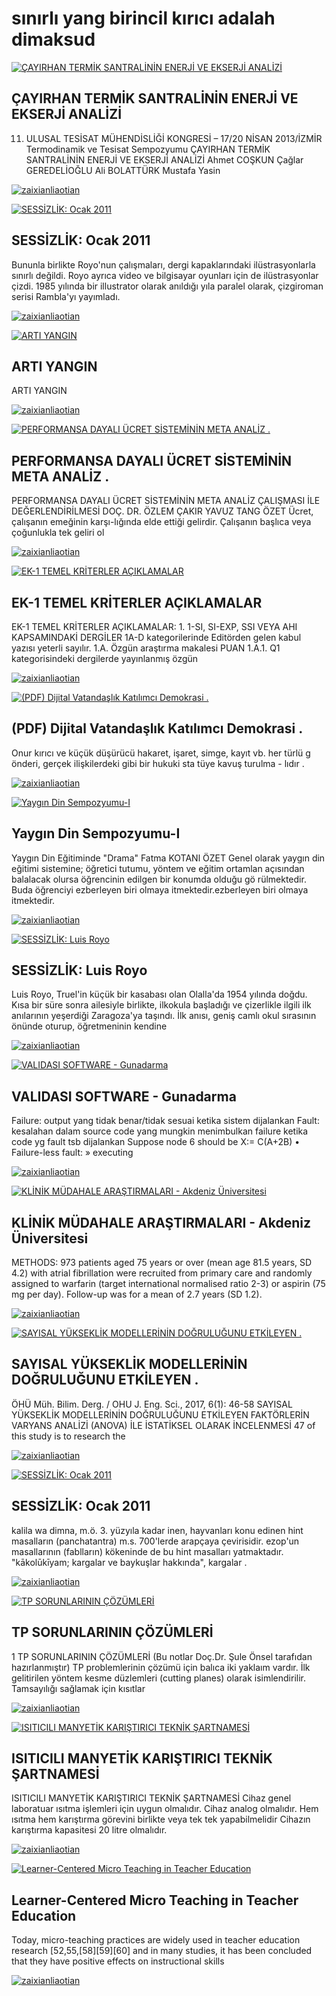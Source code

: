 # sınırlı yang birincil kırıcı adalah dimaksud
<a href="https://mnn.zoosnet.net/LR/Chatpre.aspx?id=MNN94995150&p=https://topgrinding.com/" target="_blank">![ÇAYIRHAN TERMİK SANTRALİNİN ENERJİ VE EKSERJİ ANALİZİ](https://github.com/technlg/images/blob/main/48.jpg)</a>
## ÇAYIRHAN TERMİK SANTRALİNİN ENERJİ VE EKSERJİ ANALİZİ
11. ULUSAL TESİSAT MÜHENDİSLİĞİ KONGRESİ – 17/20 NİSAN 2013/İZMİR Termodinamik ve Tesisat Sempozyumu ÇAYIRHAN TERMİK SANTRALİNİN ENERJİ VE EKSERJİ ANALİZİ Ahmet COŞKUN Çağlar GEREDELİOĞLU Ali BOLATTÜRK Mustafa Yasin
<a href="https://mnn.zoosnet.net/LR/Chatpre.aspx?id=MNN94995150&p=https://topgrinding.com/" target="_blank"><img src="https://github.com/technlg/images/raw/main/chat11.jpg" alt="zaixianliaotian"/></a><a href="//whatsapp.shibangsoft.com/WhatsApp.php" ><img src="https://github.com/technlg/images/raw/main/chat11.png" alt=""></a>
<a href="https://mnn.zoosnet.net/LR/Chatpre.aspx?id=MNN94995150&p=https://topgrinding.com/" target="_blank">![SESSİZLİK: Ocak 2011](https://github.com/technlg/images/blob/main/46.jpg)</a>
## SESSİZLİK: Ocak 2011
Bununla birlikte Royo'nun çalışmaları, dergi kapaklarındaki ilüstrasyonlarla sınırlı değildi. Royo ayrıca video ve bilgisayar oyunları için de ilüstrasyonlar çizdi. 1985 yılında bir illustrator olarak anıldığı yıla paralel olarak, çizgiroman serisi Rambla'yı yayımladı.
<a href="https://mnn.zoosnet.net/LR/Chatpre.aspx?id=MNN94995150&p=https://topgrinding.com/" target="_blank"><img src="https://github.com/technlg/images/raw/main/chat11.jpg" alt="zaixianliaotian"/></a><a href="//whatsapp.shibangsoft.com/WhatsApp.php" ><img src="https://github.com/technlg/images/raw/main/chat11.png" alt=""></a>
<a href="https://mnn.zoosnet.net/LR/Chatpre.aspx?id=MNN94995150&p=https://topgrinding.com/" target="_blank">![ARTI YANGIN](https://github.com/technlg/images/blob/main/9.jpg)</a>
## ARTI YANGIN
ARTI YANGIN
<a href="https://mnn.zoosnet.net/LR/Chatpre.aspx?id=MNN94995150&p=https://topgrinding.com/" target="_blank"><img src="https://github.com/technlg/images/raw/main/chat11.jpg" alt="zaixianliaotian"/></a><a href="//whatsapp.shibangsoft.com/WhatsApp.php" ><img src="https://github.com/technlg/images/raw/main/chat11.png" alt=""></a>
<a href="https://mnn.zoosnet.net/LR/Chatpre.aspx?id=MNN94995150&p=https://topgrinding.com/" target="_blank">![PERFORMANSA DAYALI ÜCRET SİSTEMİNİN META ANALİZ .](https://github.com/technlg/images/blob/main/61.jpg)</a>
## PERFORMANSA DAYALI ÜCRET SİSTEMİNİN META ANALİZ .
PERFORMANSA DAYALI ÜCRET SİSTEMİNİN META ANALİZ ÇALIŞMASI İLE DEĞERLENDİRİLMESİ DOÇ. DR. ÖZLEM ÇAKIR YAVUZ TANG  ÖZET Ücret, çalışanın emeğinin karşı-lığında elde ettiği gelirdir. Çalışanın başlıca veya çoğunlukla tek geliri ol
<a href="https://mnn.zoosnet.net/LR/Chatpre.aspx?id=MNN94995150&p=https://topgrinding.com/" target="_blank"><img src="https://github.com/technlg/images/raw/main/chat11.jpg" alt="zaixianliaotian"/></a><a href="//whatsapp.shibangsoft.com/WhatsApp.php" ><img src="https://github.com/technlg/images/raw/main/chat11.png" alt=""></a>
<a href="https://mnn.zoosnet.net/LR/Chatpre.aspx?id=MNN94995150&p=https://topgrinding.com/" target="_blank">![EK-1 TEMEL KRİTERLER AÇIKLAMALAR](https://github.com/technlg/images/blob/main/59.jpg)</a>
## EK-1 TEMEL KRİTERLER AÇIKLAMALAR
EK-1 TEMEL KRİTERLER AÇIKLAMALAR: 1. 1-SI, SI-EXP, SSI VEYA AHI KAPSAMINDAKİ DERGİLER 1A-D kategorilerinde Editörden gelen kabul yazısı yeterli sayılır. 1.A. Özgün araştırma makalesi PUAN 1.A.1. Q1 kategorisindeki dergilerde yayınlanmış özgün
<a href="https://mnn.zoosnet.net/LR/Chatpre.aspx?id=MNN94995150&p=https://topgrinding.com/" target="_blank"><img src="https://github.com/technlg/images/raw/main/chat11.jpg" alt="zaixianliaotian"/></a><a href="//whatsapp.shibangsoft.com/WhatsApp.php" ><img src="https://github.com/technlg/images/raw/main/chat11.png" alt=""></a>
<a href="https://mnn.zoosnet.net/LR/Chatpre.aspx?id=MNN94995150&p=https://topgrinding.com/" target="_blank">![(PDF) Dijital Vatandaşlık Katılımcı Demokrasi .](https://github.com/technlg/images/blob/main/22.jpg)</a>
## (PDF) Dijital Vatandaşlık Katılımcı Demokrasi .
Onur kırıcı ve küçük düşürücü hakaret, işaret, simge, kayıt vb. her türlü g önderi, gerçek ilişkilerdeki gibi bir hukuki sta tüye kavuş turulma - lıdır .
<a href="https://mnn.zoosnet.net/LR/Chatpre.aspx?id=MNN94995150&p=https://topgrinding.com/" target="_blank"><img src="https://github.com/technlg/images/raw/main/chat11.jpg" alt="zaixianliaotian"/></a><a href="//whatsapp.shibangsoft.com/WhatsApp.php" ><img src="https://github.com/technlg/images/raw/main/chat11.png" alt=""></a>
<a href="https://mnn.zoosnet.net/LR/Chatpre.aspx?id=MNN94995150&p=https://topgrinding.com/" target="_blank">![Yaygın Din Sempozyumu-I](https://github.com/technlg/images/blob/main/16.jpg)</a>
## Yaygın Din Sempozyumu-I
Yaygın Din Eğitiminde "Drama" Fatma KOTANl ÖZET Genel olarak yaygın din eğitimi sistemine; öğretici tutumu, yöntem ve eğitim ortamlan açısından balalacak olursa öğrencinin edilgen bir konumda olduğu gö rülmektedir. Buda öğrenciyi ezberleyen biri olmaya itmektedir.ezberleyen biri olmaya itmektedir.
<a href="https://mnn.zoosnet.net/LR/Chatpre.aspx?id=MNN94995150&p=https://topgrinding.com/" target="_blank"><img src="https://github.com/technlg/images/raw/main/chat11.jpg" alt="zaixianliaotian"/></a><a href="//whatsapp.shibangsoft.com/WhatsApp.php" ><img src="https://github.com/technlg/images/raw/main/chat11.png" alt=""></a>
<a href="https://mnn.zoosnet.net/LR/Chatpre.aspx?id=MNN94995150&p=https://topgrinding.com/" target="_blank">![SESSİZLİK: Luis Royo](https://github.com/technlg/images/blob/main/53.jpg)</a>
## SESSİZLİK: Luis Royo
Luis Royo, Truel'in küçük bir kasabası olan Olalla'da 1954 yılında doğdu. Kısa bir süre sonra ailesiyle birlikte, ilkokula başladığı ve çizerlikle ilgili ilk anılarının yeşerdiği Zaragoza'ya taşındı. İlk anısı, geniş camlı okul sırasının önünde oturup, öğretmeninin kendine 
<a href="https://mnn.zoosnet.net/LR/Chatpre.aspx?id=MNN94995150&p=https://topgrinding.com/" target="_blank"><img src="https://github.com/technlg/images/raw/main/chat11.jpg" alt="zaixianliaotian"/></a><a href="//whatsapp.shibangsoft.com/WhatsApp.php" ><img src="https://github.com/technlg/images/raw/main/chat11.png" alt=""></a>
<a href="https://mnn.zoosnet.net/LR/Chatpre.aspx?id=MNN94995150&p=https://topgrinding.com/" target="_blank">![VALIDASI SOFTWARE - Gunadarma](https://github.com/technlg/images/blob/main/51.jpg)</a>
## VALIDASI SOFTWARE - Gunadarma
Failure: output yang tidak benar/tidak sesuai ketika sistem dijalankan Fault: kesalahan dalam source code yang mungkin menimbulkan failure ketika code yg fault tsb dijalankan Suppose node 6 should be X:= C(A+2B) • Failure-less fault: » executing
<a href="https://mnn.zoosnet.net/LR/Chatpre.aspx?id=MNN94995150&p=https://topgrinding.com/" target="_blank"><img src="https://github.com/technlg/images/raw/main/chat11.jpg" alt="zaixianliaotian"/></a><a href="//whatsapp.shibangsoft.com/WhatsApp.php" ><img src="https://github.com/technlg/images/raw/main/chat11.png" alt=""></a>
<a href="https://mnn.zoosnet.net/LR/Chatpre.aspx?id=MNN94995150&p=https://topgrinding.com/" target="_blank">![KLİNİK MÜDAHALE ARAŞTIRMALARI - Akdeniz Üniversitesi](https://github.com/technlg/images/blob/main/6.jpg)</a>
## KLİNİK MÜDAHALE ARAŞTIRMALARI - Akdeniz Üniversitesi
METHODS: 973 patients aged 75 years or over (mean age 81.5 years, SD 4.2) with atrial fibrillation were recruited from primary care and randomly assigned to warfarin (target international normalised ratio 2-3) or aspirin (75 mg per day). Follow-up was for a mean of 2.7 years (SD 1.2).
<a href="https://mnn.zoosnet.net/LR/Chatpre.aspx?id=MNN94995150&p=https://topgrinding.com/" target="_blank"><img src="https://github.com/technlg/images/raw/main/chat11.jpg" alt="zaixianliaotian"/></a><a href="//whatsapp.shibangsoft.com/WhatsApp.php" ><img src="https://github.com/technlg/images/raw/main/chat11.png" alt=""></a>
<a href="https://mnn.zoosnet.net/LR/Chatpre.aspx?id=MNN94995150&p=https://topgrinding.com/" target="_blank">![SAYISAL YÜKSEKLİK MODELLERİNİN DOĞRULUĞUNU ETKİLEYEN .](https://github.com/technlg/images/blob/main/27.jpg)</a>
## SAYISAL YÜKSEKLİK MODELLERİNİN DOĞRULUĞUNU ETKİLEYEN .
ÖHÜ Müh. Bilim. Derg. / OHU J. Eng. Sci., 2017, 6(1): 46-58 SAYISAL YÜKSEKLİK MODELLERİNİN DOĞRULUĞUNU ETKİLEYEN FAKTÖRLERİN VARYANS ANALİZİ (ANOVA) İLE İSTATİKSEL OLARAK İNCELENMESİ 47 of this study is to research the
<a href="https://mnn.zoosnet.net/LR/Chatpre.aspx?id=MNN94995150&p=https://topgrinding.com/" target="_blank"><img src="https://github.com/technlg/images/raw/main/chat11.jpg" alt="zaixianliaotian"/></a><a href="//whatsapp.shibangsoft.com/WhatsApp.php" ><img src="https://github.com/technlg/images/raw/main/chat11.png" alt=""></a>
<a href="https://mnn.zoosnet.net/LR/Chatpre.aspx?id=MNN94995150&p=https://topgrinding.com/" target="_blank">![SESSİZLİK: Ocak 2011](https://github.com/technlg/images/blob/main/13.jpg)</a>
## SESSİZLİK: Ocak 2011
kalila wa dimna, m.ö. 3. yüzyıla kadar inen, hayvanları konu edinen hint masalların (panchatantra) m.s. 700'lerde arapçaya çevirisidir. ezop'un masallarının (fablların) kökeninde de bu hint masalları yatmaktadır. "kākolūkīyam; kargalar ve baykuşlar hakkında", kargalar .
<a href="https://mnn.zoosnet.net/LR/Chatpre.aspx?id=MNN94995150&p=https://topgrinding.com/" target="_blank"><img src="https://github.com/technlg/images/raw/main/chat11.jpg" alt="zaixianliaotian"/></a><a href="//whatsapp.shibangsoft.com/WhatsApp.php" ><img src="https://github.com/technlg/images/raw/main/chat11.png" alt=""></a>
<a href="https://mnn.zoosnet.net/LR/Chatpre.aspx?id=MNN94995150&p=https://topgrinding.com/" target="_blank">![TP SORUNLARININ ÇÖZÜMLERİ](https://github.com/technlg/images/blob/main/1.jpg)</a>
## TP SORUNLARININ ÇÖZÜMLERİ
1 TP SORUNLARININ ÇÖZÜMLERİ (Bu notlar Doç.Dr. Şule Önsel tarafıdan hazırlanmıştır) TP problemlerinin çözümü için balıca iki yaklaım vardır. İlk gelitirilen yöntem kesme düzlemleri (cutting planes) olarak isimlendirilir. Tamsayılığı sağlamak için kısıtlar
<a href="https://mnn.zoosnet.net/LR/Chatpre.aspx?id=MNN94995150&p=https://topgrinding.com/" target="_blank"><img src="https://github.com/technlg/images/raw/main/chat11.jpg" alt="zaixianliaotian"/></a><a href="//whatsapp.shibangsoft.com/WhatsApp.php" ><img src="https://github.com/technlg/images/raw/main/chat11.png" alt=""></a>
<a href="https://mnn.zoosnet.net/LR/Chatpre.aspx?id=MNN94995150&p=https://topgrinding.com/" target="_blank">![ISITICILI MANYETİK KARIŞTIRICI TEKNİK ŞARTNAMESİ](https://github.com/technlg/images/blob/main/29.jpg)</a>
## ISITICILI MANYETİK KARIŞTIRICI TEKNİK ŞARTNAMESİ
ISITICILI MANYETİK KARIŞTIRICI TEKNİK ŞARTNAMESİ Cihaz genel laboratuar ısıtma işlemleri için uygun olmalıdır. Cihaz analog olmalıdır. Hem ısıtma hem karıştırma görevini birlikte veya tek tek yapabilmelidir Cihazın karıştırma kapasitesi 20 litre olmalıdır.
<a href="https://mnn.zoosnet.net/LR/Chatpre.aspx?id=MNN94995150&p=https://topgrinding.com/" target="_blank"><img src="https://github.com/technlg/images/raw/main/chat11.jpg" alt="zaixianliaotian"/></a><a href="//whatsapp.shibangsoft.com/WhatsApp.php" ><img src="https://github.com/technlg/images/raw/main/chat11.png" alt=""></a>
<a href="https://mnn.zoosnet.net/LR/Chatpre.aspx?id=MNN94995150&p=https://topgrinding.com/" target="_blank">![Learner-Centered Micro Teaching in Teacher Education](https://github.com/technlg/images/blob/main/41.jpg)</a>
## Learner-Centered Micro Teaching in Teacher Education
Today, micro-teaching practices are widely used in teacher education research [52,55,[58][59][60] and in many studies, it has been concluded that they have positive effects on instructional skills 
<a href="https://mnn.zoosnet.net/LR/Chatpre.aspx?id=MNN94995150&p=https://topgrinding.com/" target="_blank"><img src="https://github.com/technlg/images/raw/main/chat11.jpg" alt="zaixianliaotian"/></a><a href="//whatsapp.shibangsoft.com/WhatsApp.php" ><img src="https://github.com/technlg/images/raw/main/chat11.png" alt=""></a>
